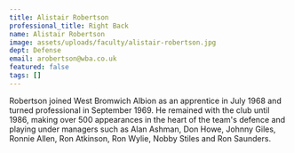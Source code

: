 ```yaml
---
title: Alistair Robertson
professional_title: Right Back
name: Alistair Robertson
image: assets/uploads/faculty/alistair-robertson.jpg
dept: Defense
email: arobertson@wba.co.uk
featured: false
tags: []
---
```


Robertson joined West Bromwich Albion as an apprentice in July 1968 and turned professional in September 1969. He remained with the club until 1986, making over 500 appearances in the heart of the team's defence and playing under managers such as Alan Ashman, Don Howe, Johnny Giles, Ronnie Allen, Ron Atkinson, Ron Wylie, Nobby Stiles and Ron Saunders.
